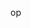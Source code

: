 op

<!---
vaibhavmishra4g/vaibhavmishra4g is a ✨ special ✨ repository because its `README.md` (this file) appears on your GitHub profile.
You can click the Preview link to take a look at your changes.
--->
